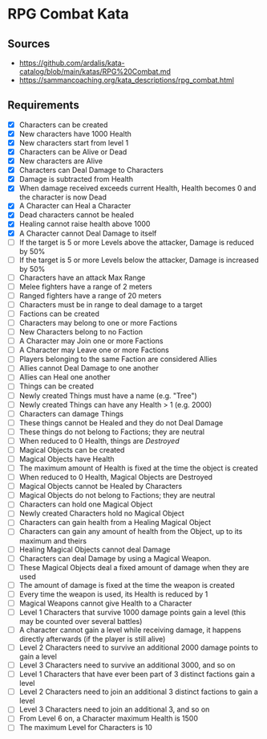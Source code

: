 # RPG Combat Kata

## Sources
- https://github.com/ardalis/kata-catalog/blob/main/katas/RPG%20Combat.md
- https://sammancoaching.org/kata_descriptions/rpg_combat.html

## Requirements

- [X] Characters can be created
- [X] New characters have 1000 Health
- [X] New characters start from level 1
- [X] Characters can be Alive or Dead
- [X] New characters are Alive
- [X] Characters can Deal Damage to Characters
- [X] Damage is subtracted from Health
- [X] When damage received exceeds current Health, Health becomes 0 and the character is now Dead
- [X] A Character can Heal a Character
- [X] Dead characters cannot be healed
- [X] Healing cannot raise health above 1000
- [X] A Character cannot Deal Damage to itself
- [ ] If the target is 5 or more Levels above the attacker, Damage is reduced by 50%
- [ ] If the target is 5 or more Levels below the attacker, Damage is increased by 50%
- [ ] Characters have an attack Max Range
- [ ] Melee fighters have a range of 2 meters
- [ ] Ranged fighters have a range of 20 meters
- [ ] Characters must be in range to deal damage to a target
- [ ] Factions can be created
- [ ] Characters may belong to one or more Factions
- [ ] New Characters belong to no Faction
- [ ] A Character may Join one or more Factions
- [ ] A Character may Leave one or more Factions
- [ ] Players belonging to the same Faction are considered Allies
- [ ] Allies cannot Deal Damage to one another
- [ ] Allies can Heal one another
- [ ] Things can be created
- [ ] Newly created Things must have a name (e.g. "Tree")
- [ ] Newly created Things can have any Health > 1 (e.g. 2000)
- [ ] Characters can damage Things
- [ ] These things cannot be Healed and they do not Deal Damage
- [ ] These things do not belong to Factions; they are neutral
- [ ] When reduced to 0 Health, things are *Destroyed*
- [ ] Magical Objects can be created
- [ ] Magical Objects have Health
- [ ] The maximum amount of Health is fixed at the time the object is created
- [ ] When reduced to 0 Health, Magical Objects are Destroyed
- [ ] Magical Objects cannot be Healed by Characters
- [ ] Magical Objects do not belong to Factions; they are neutral
- [ ] Characters can hold one Magical Object
- [ ] Newly created Characters hold no Magical Object
- [ ] Characters can gain health from a Healing Magical Object
- [ ] Characters can gain any amount of health from the Object, up to its maximum and theirs
- [ ] Healing Magical Objects cannot deal Damage
- [ ] Characters can deal Damage by using a Magical Weapon.
- [ ] These Magical Objects deal a fixed amount of damage when they are used
- [ ] The amount of damage is fixed at the time the weapon is created
- [ ] Every time the weapon is used, its Health is reduced by 1
- [ ] Magical Weapons cannot give Health to a Character
- [ ] Level 1 Characters that survive 1000 damage points gain a level (this may be counted over several battles)
- [ ] A character cannot gain a level while receiving damage, it happens directly afterwards (if the player is still alive)
- [ ] Level 2 Characters need to survive an additional 2000 damage points to gain a level
- [ ] Level 3 Characters need to survive an additional 3000, and so on
- [ ] Level 1 Characters that have ever been part of 3 distinct factions gain a level
- [ ] Level 2 Characters need to join an additional 3 distinct factions to gain a level
- [ ] Level 3 Characters need to join an additional 3, and so on
- [ ] From Level 6 on, a Character maximum Health is 1500
- [ ] The maximum Level for Characters is 10